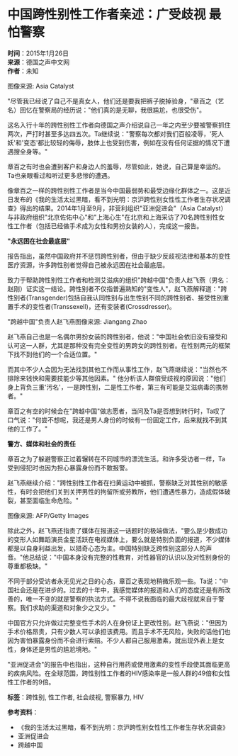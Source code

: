 # 中国跨性别性工作者亲述：广受歧视 最怕警察

**时间**：2015年1月26日  
**来源**：德国之声中文网  
**作者**：未知

图像来源: Asia Catalyst

"尽管我已经说了自己不是真女人，他们还是要我把裤子脱掉验身，"章百之（艺名）回忆在警察局的经历说："他们真的是无聊，我很尴尬，也很受伤"。

这名入行十年的跨性别性工作者向德国之声介绍说自己一年之内至少要被警察抓住两次，严打时甚至多达四五次。Ta继续说："警察每次都对我们百般凌辱，'死人妖'和'变态'都比较轻的侮辱，肢体上也受到伤害，例如在没有任何证据的情况下遭遇搜全身等。"

章百之有时也会遭到客户和身边人的羞辱，尽管如此，她说，自己算是幸运的。Ta也亲眼看过和听过更多悲惨的遭遇。

像章百之一样的跨性别性工作者是当今中国最弱势和最受边缘化群体之一。这是近日发布的《我的生活太过黑暗，看不到光明：京沪跨性别女性性工作者生存状况调查》得出的结果。2014年1月至9月，非营利组织"亚洲促进会"（Asia Catalyst）与非政府组织"北京佐佑中心"和"上海心生"在北京和上海采访了70名跨性别性女性工作者（包括已经做手术成为女性和男扮女装的人），完成这一报告。

**"永远困在社会最底层"**

报告指出，虽然中国政府并不惩罚跨性别者，但由于缺少反歧视法律和基本的变性医疗资源，许多跨性别者觉得自己被永远困在社会最底层。

致力于帮助跨性别性工作者和检测艾滋病的组织"跨越中国"负责人赵飞燕（男名：赵刚）证实这一结论。跨性别者不仅指普遍熟知的"变性人"，赵飞燕解释道："跨性别者(Transgender)包括自我认同性别与出生性别不同的跨性别者、接受性别重置手术的变性者(Transsexell)，还有变装者(Crossdresser)。

"跨越中国"负责人赵飞燕图像来源: Jiangang Zhao

赵飞燕自己也是一名偶尔男扮女装的跨性别者，他说："中国社会依旧没有接受和认可这一人群，尤其是那种没有完全变性的男跨女的跨性别者。在性别两元的框架下找不到他们的一个合适位置。"

而其中不少人会因为无法找到其他工作而从事性工作，赵飞燕继续说："当然也不排除来钱快和需要技能少等其他因素。" 他分析该人群倍受歧视的原因说："他们身上背负三重'污名'，一是跨性别，二是性工作者，第三有可能是艾滋病毒的携带者。"

章百之有空的时候会在"跨越中国"做志愿者，当问及Ta是否想到转行时，Ta叹了口气说："何尝不想呢，我还是男人身份的时候有一份固定工作，后来就找不到其他的工作了。"

**警方、媒体和社会的责任**

章百之为了躲避警察正过着辗转在不同城市的漂流生活。和许多受访者一样，Ta受到侵犯时也因为担心暴露身份而不敢报警。

赵飞燕继续介绍："跨性别性工作者在扫黄运动中被抓，警察缺乏对其性别的敏感性，有时会把他们关到关押男性的拘留所或劳教所，他们遭遇性暴力，造成假体破裂，甚至面临生命危险。"

图像来源: AFP/Getty Images

除此之外，赵飞燕还指责了媒体在报道这一话题时的极端做法，"要么是少数成功的变形人如舞蹈演员金星活跃在电视媒体上，要么就是特别负面的报道，不少媒体都是以自身利益出发，以猎奇心态为主。中国特别缺乏跨性别这部分人的声音。"他总结说："中国本身没有完整的性教育，对性器官的认识以及对性别身份的尊重都极缺。"

不同于部分受访者永无见光之日的心态，章百之表现地稍微乐观一些。Ta说："中国社会还是在进步的。过去的十年中，我感觉媒体的报道和人们的态度还是有所改善的，唯一不变的就是警察的执法方式。不得不说我面临的最大歧视就来自于警察。我们求助的渠道和对象少之又少。"

中国官方只允许做过完整变性手术的人在身份证上更改性别。赵飞燕说："但因为手术价格昂贵，只有少数人可以承担该费用。而且手术不无风险，失败的话他们也因为害怕暴露身份而不会进行索赔。不少人都自己服用激素，就出现外表上是女性，身体还是男性的尴尬境地。"

"亚洲促进会"的报告中也指出，这种自行用药或使用激素的变性手段使其面临更高的疾病风险。在全球范围，跨性别性工作者的HIV感染率是一般人群的49倍和女性性工作者的9倍。

**标签**：跨性别, 性工作者, 社会歧视, 警察暴力, HIV

**参考资料**：  
- 《我的生活太过黑暗，看不到光明：京沪跨性别女性性工作者生存状况调查》  
- 亚洲促进会  
- 跨越中国